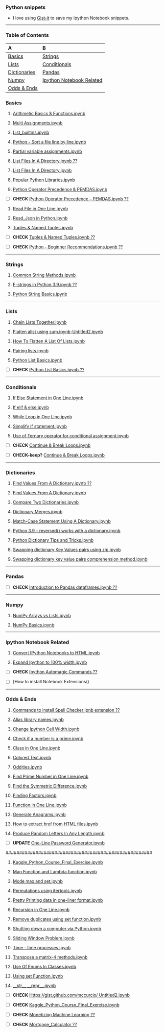 ### Python snippets

- I love using [Gist-it](https://jupyter-contrib-nbextensions.readthedocs.io/en/latest/install.html) to save my Ipython Notebook snippets.

<!-- **UNDER CONSTRUCTION**: Here is how to get going with Jupyter Notebook-[Gist-it]() -->

---

### Table of Contents

| A                             | B                                                     |
|:------------------------------|:------------------------------------------------------|
| [Basics](#Basics)             | [Strings](#Stings)                                    |
| [Lists](#Strings)             | [Conditionals](#Conditionals)                         |
| [Dictionaries](#Dictionaries) | [Pandas](#Pandas)                                     |
| [Numpy](#Numpy)               | [Ipython Notebook Related](#Ipython-Notebook-Related) |
| [Odds & Ends](#Odds-&-Ends)   |                                                       |


### Basics


1. [Arithmetic Basics & Functions.ipynb](https://gist.github.com/mccurcio/978043217a642873c0112ccec6e6d482)

1. [Multi Assignments.ipynb](https://gist.github.com/mccurcio/666ad2f16a2e13a56cfbd2e42d8698b2)

1. [List_builtins.ipynb](https://gist.github.com/mccurcio/9272cbc300e2e1aab26058f1450dbc6c)

1. [Python - Sort a file line by line.ipynb](https://gist.github.com/mccurcio/ea6474cb40dee1bb5e3b3ed24d85ce56)

1. [Partial variable assignments.ipynb](https://gist.github.com/mccurcio/081476dad961a98871545c6b232d6560)

1. [List Files In A Directory.ipynb ??]()

1. [List Files In A Directory.ipynb](https://gist.github.com/mccurcio/a1c7b164eaa744f05c6672f417c4a4aa)

1. [Popular Python Libraries.ipynb](https://gist.github.com/mccurcio/8bac0cd6fe9454a8759096490bf33d7b)

1. [Python Operator Precedence & PEMDAS.ipynb](https://gist.github.com/mccurcio/5e0bf3c0ceec2f2fa1fc42cc32228aa4)

- [ ] **CHECK** [Python Operator Precedence – PEMDAS.ipynb ??]()

1. [Read File in One Line.ipynb](https://gist.github.com/mccurcio/72f99f56a33466bf79ed5e6a23e50f2d)

1. [Read_Json in Python.ipynb](https://gist.github.com/mccurcio/d03466bd53da7f32e923b5f12fdb17f6)

1. [Tuples & Named Tuples.ipynb](https://gist.github.com/mccurcio/094cf82cef0467fdee03f73c7a1b6c61)

- [ ] **CHECK** [Tuples & Named Tuples.ipynb ??]()

- [ ] **CHECK** [Python - Beginner Recommendations.ipynb ??]()

---

### Strings


1. [Common String Methods.ipynb](https://gist.github.com/mccurcio/8b8e214b23fdc6d08c02179ad7c66abf)

1. [F-strings in Python 3.9.ipynb ??](https://gist.github.com/mccurcio/8aa00389bd516529cab5d3a7e3508e03)

1. [Python String Basics.ipynb](https://gist.github.com/mccurcio/ad8f9cad006bcd8d3a68b724f56d162b)


---

### Lists

1. [Chain Lists Together.ipynb](https://gist.github.com/mccurcio/e660fd05f65f3fdde7337ecb7e557739)

1. [Flatten alist using sum.ipynb-Untitled2.ipynb](https://gist.github.com/mccurcio/66ec477ae203292db546355f9126aac1)

1. [How To Flatten A List Of Lists.ipynb](https://gist.github.com/mccurcio/62156ae1f3d912979f0b0f42c5a4a48a)

1. [Pairing lists.ipynb](https://gist.github.com/mccurcio/bd82de6ddc9192bbea5c702930c68d72)

1. [Python List Basics.ipynb](https://gist.github.com/mccurcio/802489d896684d623f6d5a30fe011756)

- [ ] **CHECK** [Python List Basics.ipynb ??]()



---

### Conditionals


1. [If Else Statement in One Line.ipynb](https://gist.github.com/mccurcio/f037f9e3b6e07f1553800e93fdeca9c5)

1. [If elif & else.ipynb](https://gist.github.com/mccurcio/c93ba941dfc18325ea1f3d40c2d7f7fb)

1. [While Loop in One Line.ipynb](https://gist.github.com/mccurcio/c168baaa695d9b891ca9ee203ee161f4)

1. [Simplify if statement.ipynb](https://gist.github.com/mccurcio/782ef183f9f77913badfb747a70f5b5c)

1. [Use of Ternary operator for conditional assignment.ipynb](https://gist.github.com/mccurcio/06e37c34e871b99bf09aec378e6269c5)

- [ ] **CHECK** [Continue & Break Loops.ipynb]()

- [ ] **CHECK-keep?** [Continue & Break Loops.ipynb](https://gist.github.com/mccurcio/4ad89bbe0b10f2a886ea3ef60a523a68)

---



### Dictionaries

1. [Find Values From A Dictionary.ipynb ??]()

1. [Find Values From A Dictionary.ipynb](https://gist.github.com/mccurcio/164124245a68137dbc804431908925e5)

1. [Compare Two Dictionaries.ipynb](https://gist.github.com/mccurcio/b3eaebf9e815ace5bb0fafe242e50b35)

1. [Dictionary Merges.ipynb](https://gist.github.com/mccurcio/48b078afe723b65dc2578094e45f3b13)

1. [Match-Case Statement Using A Dictionary.ipynb](https://gist.github.com/mccurcio/9759fbc38e2117f44e1f1a82480a65eb)

1. [Python 3.9 - reversed() works with a dictionary.ipynb](https://gist.github.com/mccurcio/210569cf5fb045da01c85dcd63acd47a)

1. [Python Dictionary Tips and Tricks.ipynb](https://gist.github.com/mccurcio/9de7513860b7de0634cab50acf724a60)

1. [Swapping dictionary Key Values pairs using zip.ipynb](https://gist.github.com/mccurcio/434bb6110d336f30e4c39d9cf804c888)

1. [Swapping dictionary key value pairs comprehension method.ipynb](https://gist.github.com/mccurcio/9346c7c7fd83ada53bbdc15f9bb6f9a3)



---

### Pandas

- [ ] **CHECK** [Introduction to Pandas dataframes.ipynb ??]()

----

### Numpy 

1. [NumPy Arrays vs Lists.ipynb](https://gist.github.com/mccurcio/bf10619ada7213a92f2a560a76fe2dd6)

1. [NumPy Basics.ipynb](https://gist.github.com/mccurcio/57b036dd9cd5189ac6c43faa562a35ba)



---

### Ipython Notebook Related

1. [Convert IPython Notebooks to HTML.ipynb](https://gist.github.com/mccurcio/e6e0cfc74b8ed4b290531e113b1c10d8)

1. [Expand Ipython to 100% width.ipynb](https://gist.github.com/mccurcio/aec66854480a99076d28b04074df564b)

- [ ] **CHECK** [Ipython Automagic Commands ??]()

- [ ] [How to install Notebook Extensions()





---



### Odds & Ends


1. [Commands to install Spell Checker ipnb extension ??]()

1. [Alias library names.ipynb](https://gist.github.com/mccurcio/43d66469e4e49e85c8c23c1dca87552b)

1. [Change Ipython Cell Width.ipynb](https://gist.github.com/mccurcio/b3ee264b96a79ef9ed5b906a01d8de49)

1. [Check if a number is a prime.ipynb](https://gist.github.com/mccurcio/508d86320eaa3bd0937919e70b9fd78e)

1. [Class in One Line.ipynb](https://gist.github.com/mccurcio/032be5172f1ce641f0ac2cbab63bffd5)

1. [Colored Text.ipynb](https://gist.github.com/mccurcio/f395c7d8825cc8c6b01bb4db10d95100)

1. [Oddities.ipynb](https://gist.github.com/mccurcio/ee1d50904060cc819370723075bdeb3d)

1. [Find Prime Number in One Line.ipynb](https://gist.github.com/mccurcio/d80d92ba1c9ec011f28f2cfe9cbdadc7)

1. [Find the Symmetric Difference.ipynb](https://gist.github.com/mccurcio/0acfa884c8c2c02aa083025388bc1f69)

1. [Finding Factors.ipynb](https://gist.github.com/mccurcio/5ad67dc6cb3897b4739fecace1b0f9c9)

1. [Function in One Line.ipynb](https://gist.github.com/mccurcio/94192939c77f0d1a0869eadada03577f)

1. [Generate Anagrams.ipynb](https://gist.github.com/mccurcio/1dd64eaa3cfb81a9e0bd240e825634f5)

1. [How to extract href from HTML files.ipynb](https://gist.github.com/mccurcio/c13c0c36975a9237c5c623b648be34d0)

1. [Produce Random Letters In Any Length.ipynb](https://gist.github.com/mccurcio/d03466bd53da7f32e923b5f12fdb17f6)

- [ ] **UPDATE** [One-Line Password Generator.ipynb](https://gist.github.com/mccurcio/57bda64a015a8622b1c449450b52f6e9)

######################################################



1. [Kaggle_Python_Course_Final_Exercise.ipynb](https://gist.github.com/mccurcio/819081455bfa011eb212eaf189b387b9)

1. [Map Function and Lambda function.ipynb](https://gist.github.com/mccurcio/05970d0bd74530d548e896f5d835ac47)

1. [Mode max and set.ipynb](https://gist.github.com/mccurcio/91922d477721811b92b7371b578c6b1d)

1. [Permutations using itertools.ipynb](https://gist.github.com/mccurcio/98f9e3d0df4a562ace3bb34568d6c3c6)

1. [Pretty Printing data in one-liner format.ipynb](https://gist.github.com/mccurcio/b22963565ed49e8c8183765d20cfef0e)

1. [Recursion in One Line.ipynb](https://gist.github.com/mccurcio/8c941e317e5fd30eff481cfa1f820524)

1. [Remove duplicates using set function.ipynb](https://gist.github.com/mccurcio/cd13b9a7388391acd16b68cd9758982e)

1. [Shutting down a computer via Python.ipynb](https://gist.github.com/mccurcio/e258371ef007e55bd649286f362bb54d)

1. [Sliding Window Problem.ipynb](https://gist.github.com/mccurcio/b9373d6bdffc42047b593b567ee0a3a0)

1. [Time - time processes.ipynb](https://gist.github.com/mccurcio/51b2fb7d6936f0c80d2196a29b4bbc3b)

1. [Transpose a matrix-4 methods.ipynb](https://gist.github.com/mccurcio/9175164ddde563be6c8d6f3761c27cf3)

1. [Use Of Enums In Classes.ipynb](https://gist.github.com/mccurcio/8eba6f419b05aaf7cce42c2d7bdf14aa)

1. [Using set Function.ipynb](https://gist.github.com/mccurcio/82e88975e1d84d09fd9e7b9e86284752)

1. [\_\_str\_\_ \_\_repr\_\_.ipynb](https://gist.github.com/mccurcio/0388917809235a2d054559c7b094ec2c)

- [ ] **CHECK** [Https://gist.github.com/mccurcio/ Untitled2.ipynb](https://gist.github.com/mccurcio/412c9337bdec8e1a36beac07ce1f6bd3)

- [ ] **CHECK** [Kaggle_Python_Course_Final_Exercise.ipynb](https://gist.github.com/mccurcio/819081455bfa011eb212eaf189b387b9)

- [ ] **CHECK** [Monetizing Machine Learning ??]()

- [ ] **CHECK** [Mortgage_Calculator ??]()
